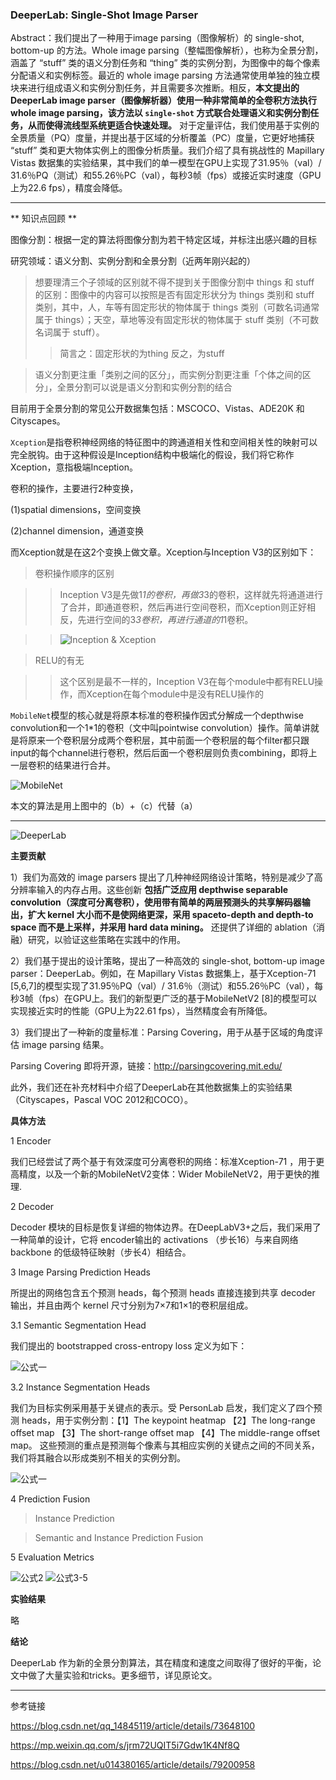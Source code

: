 ### DeeperLab: Single-Shot Image Parser


Abstract：我们提出了一种用于image parsing（图像解析）的 single-shot, bottom-up 的方法。Whole image parsing（整幅图像解析），也称为全景分割，涵盖了 “stuff” 类的语义分割任务和 “thing” 类的实例分割，为图像中的每个像素分配语义和实例标签。最近的 whole image parsing 方法通常使用单独的独立模块来进行组成语义和实例分割任务，并且需要多次推断。相反，**本文提出的DeeperLab image parser（图像解析器）使用一种非常简单的全卷积方法执行 whole image parsing，该方法以 `single-shot` 方式联合处理语义和实例分割任务，从而使得流线型系统更适合快速处理。** 对于定量评估，我们使用基于实例的全景质量（PQ）度量，并提出基于区域的分析覆盖（PC）度量，它更好地捕获 “stuff” 类和更大物体实例上的图像分析质量。我们介绍了具有挑战性的 Mapillary Vistas 数据集的实验结果，其中我们的单一模型在GPU上实现了31.95％（val）/ 31.6％PQ（测试）和55.26％PC（val），每秒3帧（fps）或接近实时速度（GPU上为22.6 fps），精度会降低。

---
** 知识点回顾 **

图像分割：根据一定的算法将图像分割为若干特定区域，并标注出感兴趣的目标

研究领域：语义分割、实例分割和全景分割（近两年刚兴起的）
> 想要理清三个子领域的区别就不得不提到关于图像分割中 things 和 stuff 的区别：图像中的内容可以按照是否有固定形状分为 things 类别和 stuff 类别，其中，人，车等有固定形状的物体属于 things 类别（可数名词通常属于 things）；天空，草地等没有固定形状的物体属于 stuff 类别（不可数名词属于 stuff）。
>> 简言之：固定形状的为thing  反之，为stuff

> 语义分割更注重「类别之间的区分」，而实例分割更注重「个体之间的区分」，全景分割可以说是语义分割和实例分割的结合

目前用于全景分割的常见公开数据集包括：MSCOCO、Vistas、ADE20K 和 Cityscapes。

`Xception`是指卷积神经网络的特征图中的跨通道相关性和空间相关性的映射可以完全脱钩。由于这种假设是Inception结构中极端化的假设，我们将它称作Xception，意指极端Inception。

卷积的操作，主要进行2种变换，

(1)spatial dimensions，空间变换

(2)channel dimension，通道变换

而Xception就是在这2个变换上做文章。Xception与Inception V3的区别如下：
> 卷积操作顺序的区别

>> Inception V3是先做1*1的卷积，再做3*3的卷积，这样就先将通道进行了合并，即通道卷积，然后再进行空间卷积，而Xception则正好相反，先进行空间的3*3卷积，再进行通道的1*1卷积。

>> ![Inception & Xception](img/DeeperLab02.jpg)

> RELU的有无

>> 这个区别是最不一样的，Inception V3在每个module中都有RELU操作，而Xception在每个module中是没有RELU操作的

`MobileNet`模型的核心就是将原本标准的卷积操作因式分解成一个depthwise convolution和一个1*1的卷积（文中叫pointwise convolution）操作。简单讲就是将原来一个卷积层分成两个卷积层，其中前面一个卷积层的每个filter都只跟input的每个channel进行卷积，然后后面一个卷积层则负责combining，即将上一层卷积的结果进行合并。

![MobileNet](img/DeeperLab03.jpg)

本文的算法是用上图中的（b）+（c）代替（a）



---

![DeeperLab](img/DeeperLab01.jpg)


**主要贡献**

1）我们为高效的 image parsers 提出了几种神经网络设计策略，特别是减少了高分辨率输入的内存占用。这些创新 **包括广泛应用 depthwise separable convolution（深度可分离卷积），使用带有简单的两层预测头的共享解码器输出，扩大 kernel 大小而不是使网络更深，采用 spaceto-depth and depth-to space 而不是上采样，并采用  hard data mining。** 还提供了详细的 ablation（消融）研究，以验证这些策略在实践中的作用。


2）我们基于提出的设计策略，提出了一种高效的 single-shot, bottom-up image parser：DeeperLab。例如，在 Mapillary Vistas 数据集上，基于Xception-71 [5,6,7]的模型实现了31.95％PQ（val）/ 31.6％（测试）和55.26％PC（val），每秒3帧（fps）在GPU上。我们的新型更广泛的基于MobileNetV2 [8]的模型可以实现接近实时的性能（GPU上为22.61 fps），当然精度会有所降低。



3）我们提出了一种新的度量标准：Parsing Covering，用于从基于区域的角度评估 image parsing 结果。



Parsing Covering 即将开源，链接：http://parsingcovering.mit.edu/



此外，我们还在补充材料中介绍了DeeperLab在其他数据集上的实验结果（Cityscapes，Pascal VOC 2012和COCO）。



**具体方法**


1 Encoder

我们已经尝试了两个基于有效深度可分离卷积的网络：标准Xception-71 ，用于更高精度，以及一个新的MobileNetV2变体：Wider MobileNetV2，用于更快的推理.



2 Decoder

Decoder 模块的目标是恢复详细的物体边界。在DeepLabV3+之后，我们采用了一种简单的设计，它将 encoder输出的 activations （步长16）与来自网络 backbone 的低级特征映射（步长4）相结合。



3 Image Parsing Prediction Heads

所提出的网络包含五个预测 heads，每个预测 heads 直接连接到共享 decoder 输出，并且由两个 kernel 尺寸分别为7×7和1×1的卷积层组成。


3.1 Semantic Segmentation Head

我们提出的 bootstrapped cross-entropy loss 定义为如下：

![公式一](img/DeeperLab04.jpg)


3.2 Instance Segmentation Heads

我们为目标实例采用基于关键点的表示。受 PersonLab 启发，我们定义了四个预测 heads，用于实例分割：【1】The keypoint heatmap 【2】The long-range offset map 【3】The short-range offset map 【4】The middle-range offset map。 这些预测的重点是预测每个像素与其相应实例的关键点之间的不同关系，我们将其融合以形成类别不相关的实例分割。

![公式一](img/DeeperLab05.jpg)


4 Prediction Fusion

> Instance Prediction

> Semantic and Instance Prediction Fusion



5 Evaluation Metrics

![公式2](img/DeeperLab06.jpg)
![公式3-5](img/DeeperLab07.jpg)



**实验结果**

略


**结论**

DeeperLab 作为新的全景分割算法，其在精度和速度之间取得了很好的平衡，论文中做了大量实验和tricks。更多细节，详见原论文。

***
参考链接

https://blog.csdn.net/qq_14845119/article/details/73648100

https://mp.weixin.qq.com/s/jrm72UQIT5i7Gdw1K4Nf8Q

https://blog.csdn.net/u014380165/article/details/79200958
